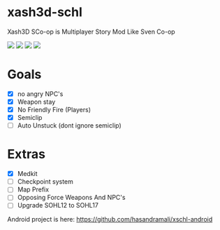 # xash3d-schl
Xash3D SCo-op is Multiplayer Story Mod Like Sven Co-op

![](https://img.shields.io/github/issues/hasandramali/xash3d-schl) ![](https://img.shields.io/github/forks/hasandramali/xash3d-schl) ![](https://img.shields.io/github/stars/hasandramali/xash3d-schl) ![](https://img.shields.io/github/license/hasandramali/xash3d-schl)

# Goals
- [x] no angry NPC's
- [x] Weapon stay
- [x] No Friendly Fire (Players)
- [x] Semiclip
- [ ] Auto Unstuck (dont ignore semiclip)

# Extras
- [x] Medkit
- [ ] Checkpoint system
- [ ] Map Prefix
- [ ] Opposing Force Weapons And NPC's
- [ ] Upgrade SOHL12 to SOHL17

Android project is here:
https://github.com/hasandramali/xschl-android

